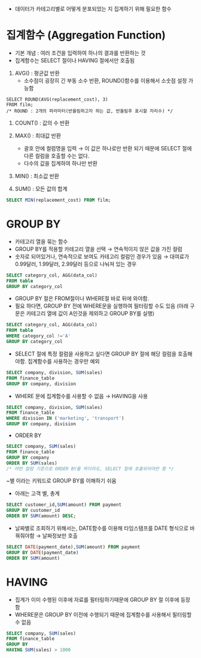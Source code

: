 

-   데이터가 카테고리별로 어떻게 분포되었는 지 집계하기 위해 필요한 함수

# 집계함수 (Aggregation Function)

-   기본 개념 : 여러 조건을 입력하여 하나의 결과를 반환하는 것
-   집계함수는 SELECT 절이나 HAVING 절에서만 호출됨

1.  AVG() : 평균값 반환
    -   소수점이 굉장히 긴 부동 소수 반환, ROUND()함수를 이용해서 소숫점 설정 가능함

```
SELECT ROUND(AVG(replacement_cost), 3)
FROM film;
/* ROUND : 2개의 파라미터(반올림하고자 하는 값, 반올림후 표시할 자리수) */
```

1.  COUNT() : 값의 수 반환
2.  MAX() : 최대값 반환
    -   괄호 안에 컬럼명을 입력 → 이 값은 하나로만 반환 되기 때문에 SELECT 절에 다른 컬럼을 호출할 수는 없다.
    -   다수의 값을 집계하여 하나만 반환
3.  MIN() : 최소값 반환
	
4.  SUM() : 모든 값의 합계

```sql
SELECT MIN(replacement_cost) FROM film;
```

# GROUP BY

-   카테고리 열을 묶는 함수
-   GROUP BY를 적용할 카테고리 열을 선택 → 연속적이지 않은 값을 가진 컬럼
-   숫자로 되어있거나, 연속적으로 보여도 카테고리 컬럼인 경우가 있음 → 대여료가 0.99달러, 1.99달러, 2.99달러 등으로 나눠져 있는 경우

```sql
SELECT category_col, AGG(data_col)
FROM table
GROUP BY category_col
```

-   GROUP BY 절은 FROM절이나 WHERE절 바로 뒤에 와야함.
-   필요 하다면, GROUP BY 전에 WHERE문을 실행하여 필터링할 수도 있음 (아래 구문은 카테고리 열에 값이 A인것을 제외하고 GROUP BY를 실행)

```sql
SELECT category_col, AGG(data_col)
FROM table
WHERE category_col !='A'
GROUP BY category_col
```

-   SELECT 절에 특정 컬럼을 사용하고 싶다면 GROUP BY 절에 해당 컬럼을 호출해야함. 집계함수를 사용하는 경우만 예외

```sql
SELECT company, division, SUM(sales)
FROM finance_table
GROUP BY company, division
```

-   WHERE 문에 집계함수를 사용할 수 없음 → HAVING을 사용

```sql
SELECT company, division, SUM(sales)
FROM finance_table
WHERE division IN ('marketing', 'transport')
GROUP BY company, division
```

-   ORDER BY

```sql
SELECT company, SUM(sales)
FROM finance_table
GROUP BY company
ORDER BY SUM(sales)
/* 어떤 컬럼 기준으로 ORDER BY를 하더라도, SELECT 절에 호출되어야만 함 */
```

~별 이라는 키워드로 GROUP BY를 이해하기 쉬움

-   아래는 고객 별, 총계

```sql
SELECT customer_id,SUM(amount) FROM payment
GROUP BY customer_id
ORDER BY SUM(amount) DESC;
```

-   날짜별로 조회하기 위해서는, DATE함수를 이용해 타임스탬프를 DATE 형식으로 바꿔줘야함 → 날짜정보만 호출

```sql
SELECT DATE(payment_date),SUM(amount) FROM payment
GROUP BY DATE(payment_date)
ORDER BY SUM(amount)
```

# HAVING

-   집계가 이미 수행된 이후에 자료를 필터링하기때문에 GROUP BY 절 이후에 등장함
-   WHERE문은 GROUP BY 이전에 수행되기 때문에 집계함수를 사용해서 필터링할 수 없음
```sql
SELECT company, SUM(sales)
FROM finance_table
GROUP BY
HAVING SUM(sales) > 1000
```